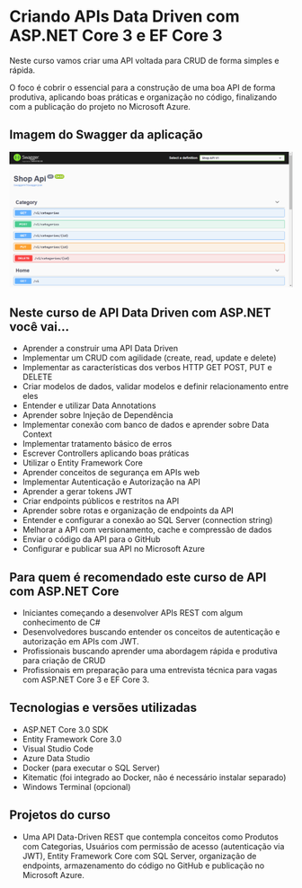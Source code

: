 # Criando APIs Data Driven com ASP.NET Core 3 e EF Core 3
Neste curso vamos criar uma API voltada para CRUD de forma simples e rápida. 

O foco é cobrir o essencial para a construção de uma boa API de forma produtiva, aplicando boas práticas e organização no código, finalizando com a publicação do projeto no Microsoft Azure.

## Imagem do Swagger da aplicação
<p align="center">
    <img src="/IMG/swagger.png" alt="Swagger da aplicação" title="Swagger da aplicação">
</p> 

## Neste curso de API Data Driven com ASP.NET você vai...

*   Aprender a construir uma API Data Driven
*   Implementar um CRUD com agilidade (create, read, update e delete)
*   Implementar as características dos verbos HTTP GET POST, PUT e DELETE
*   Criar modelos de dados, validar modelos e definir relacionamento entre eles
*   Entender e utilizar Data Annotations
*   Aprender sobre Injeção de Dependência
*   Implementar conexão com banco de dados e aprender sobre Data Context
*   Implementar tratamento básico de erros 
*   Escrever Controllers aplicando boas práticas
*   Utilizar o Entity Framework Core
*   Aprender conceitos de segurança em APIs web
*   Implementar Autenticação e Autorização na API
*   Aprender a gerar tokens JWT 
*   Criar endpoints públicos e restritos na API
*   Aprender sobre rotas e organização de endpoints da API
*   Entender e configurar a conexão ao SQL Server (connection string)
*   Melhorar a API com versionamento, cache e compressão de dados
*   Enviar o código da API para o GitHub
*   Configurar e publicar sua API no Microsoft Azure

## Para quem é recomendado este curso de API com ASP.NET Core

*   Iniciantes começando a desenvolver APIs REST com algum conhecimento de C#
*   Desenvolvedores buscando entender os conceitos de autenticação e autorização em APIs com JWT.
*   Profissionais buscando aprender uma abordagem rápida e produtiva para criação de CRUD
*   Profissionais em preparação para uma entrevista técnica para vagas com ASP.NET Core 3 e EF Core 3.

## Tecnologias e versões utilizadas
*   ASP.NET Core 3.0 SDK
*   Entity Framework Core 3.0
*   Visual Studio Code
*   Azure Data Studio
*   Docker (para executar o SQL Server)
*   Kitematic (foi integrado ao Docker, não é necessário instalar separado)
*   Windows Terminal (opcional)

## Projetos do curso
*   Uma API Data-Driven REST que contempla conceitos como Produtos com Categorias, Usuários com permissão de acesso (autenticação via JWT), Entity Framework Core com SQL Server, organização de endpoints, armazenamento do código no GitHub e publicação no Microsoft Azure.

